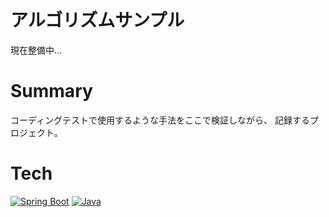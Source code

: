 # アルゴリズムサンプル

現在整備中...

# Summary

コーディングテストで使用するような手法をここで検証しながら、
記録するプロジェクト。

# Tech

[![Spring Boot](https://img.shields.io/badge/Spring_Boot-6DB33D?style=for-the-badge&logo=spring-boot&logoColor=white)](https://spring.io/projects/spring-boot)
[![Java](https://img.shields.io/badge/Java-000000?style=for-the-badge&logo=java&logoColor=white)](https://www.java.com/)
